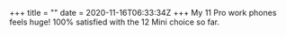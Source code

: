 +++
title = ""
date = 2020-11-16T06:33:34Z
+++
My 11 Pro work phones feels huge! 100% satisfied with the 12 Mini choice so far.


<!-- more -->
